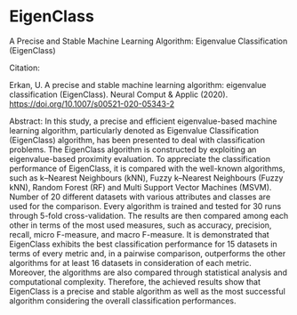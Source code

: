# EigenClass
A Precise and Stable Machine Learning Algorithm: Eigenvalue Classification (EigenClass)

Citation:

Erkan, U. A precise and stable machine learning algorithm: eigenvalue classification (EigenClass). Neural Comput & Applic (2020). https://doi.org/10.1007/s00521-020-05343-2

Abstract: In this study, a precise and efficient eigenvalue-based machine learning algorithm, particularly denoted as Eigenvalue Classification (EigenClass) algorithm, has been presented to deal with classification problems. The EigenClass algorithm is constructed by exploiting an eigenvalue-based proximity evaluation. To appreciate the classification performance of EigenClass, it is compared with the well-known algorithms, such as k–Nearest Neighbours (kNN), Fuzzy k–Nearest Neighbours (Fuzzy kNN), Random Forest (RF) and Multi Support Vector Machines (MSVM). Number of 20 different datasets with various attributes and classes are used for the comparison. Every algorithm is trained and tested for 30 runs through 5-fold cross-validation. The results are then compared among each other in terms of the most used measures, such as accuracy, precision, recall, micro F-measure, and macro F-measure. It is demonstrated that EigenClass exhibits the best classification performance for 15 datasets in terms of every metric and, in a pairwise comparison, outperforms the other algorithms for at least 16 datasets in consideration of each metric. Moreover, the algorithms are also compared through statistical analysis and computational complexity. Therefore, the achieved results show that EigenClass is a precise and stable algorithm as well as the most successful algorithm considering the overall classification performances.
